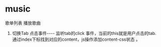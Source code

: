 # music
歌单列表 
播放歌曲


1. 切换Tab
点击事件---- 监听tab的click 事件，当前的this就是用户点击的tab.
通过index下标找到对应的content，js操作添加content-css状态 。


